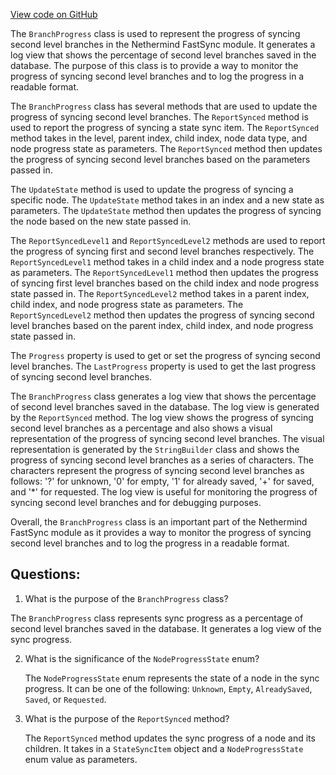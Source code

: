 [View code on GitHub](https://github.com/nethermindeth/nethermind/Nethermind.Synchronization/FastSync/BranchProgress.cs)

The `BranchProgress` class is used to represent the progress of syncing second level branches in the Nethermind FastSync module. It generates a log view that shows the percentage of second level branches saved in the database. The purpose of this class is to provide a way to monitor the progress of syncing second level branches and to log the progress in a readable format.

The `BranchProgress` class has several methods that are used to update the progress of syncing second level branches. The `ReportSynced` method is used to report the progress of syncing a state sync item. The `ReportSynced` method takes in the level, parent index, child index, node data type, and node progress state as parameters. The `ReportSynced` method then updates the progress of syncing second level branches based on the parameters passed in.

The `UpdateState` method is used to update the progress of syncing a specific node. The `UpdateState` method takes in an index and a new state as parameters. The `UpdateState` method then updates the progress of syncing the node based on the new state passed in.

The `ReportSyncedLevel1` and `ReportSyncedLevel2` methods are used to report the progress of syncing first and second level branches respectively. The `ReportSyncedLevel1` method takes in a child index and a node progress state as parameters. The `ReportSyncedLevel1` method then updates the progress of syncing first level branches based on the child index and node progress state passed in. The `ReportSyncedLevel2` method takes in a parent index, child index, and node progress state as parameters. The `ReportSyncedLevel2` method then updates the progress of syncing second level branches based on the parent index, child index, and node progress state passed in.

The `Progress` property is used to get or set the progress of syncing second level branches. The `LastProgress` property is used to get the last progress of syncing second level branches.

The `BranchProgress` class generates a log view that shows the percentage of second level branches saved in the database. The log view is generated by the `ReportSynced` method. The log view shows the progress of syncing second level branches as a percentage and also shows a visual representation of the progress of syncing second level branches. The visual representation is generated by the `StringBuilder` class and shows the progress of syncing second level branches as a series of characters. The characters represent the progress of syncing second level branches as follows: '?' for unknown, '0' for empty, '1' for already saved, '+' for saved, and '*' for requested. The log view is useful for monitoring the progress of syncing second level branches and for debugging purposes.

Overall, the `BranchProgress` class is an important part of the Nethermind FastSync module as it provides a way to monitor the progress of syncing second level branches and to log the progress in a readable format.
## Questions: 
 1. What is the purpose of the `BranchProgress` class?
   
   The `BranchProgress` class represents sync progress as a percentage of second level branches saved in the database. It generates a log view of the sync progress.

2. What is the significance of the `NodeProgressState` enum?
   
   The `NodeProgressState` enum represents the state of a node in the sync progress. It can be one of the following: `Unknown`, `Empty`, `AlreadySaved`, `Saved`, or `Requested`.

3. What is the purpose of the `ReportSynced` method?
   
   The `ReportSynced` method updates the sync progress of a node and its children. It takes in a `StateSyncItem` object and a `NodeProgressState` enum value as parameters.